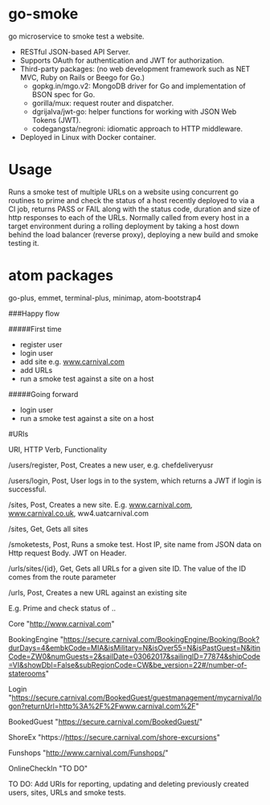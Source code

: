 # go-smoke

go microservice to smoke test a website.

- RESTful JSON-based API Server.
- Supports OAuth for authentication and JWT for authorization.
- Third-party packages: (no web development framework such as NET MVC, Ruby on Rails or Beego for Go.)
    - gopkg.in/mgo.v2: MongoDB driver for Go and implementation of BSON spec for Go.
    - gorilla/mux: request router and dispatcher.
    - dgrijalva/jwt-go: helper functions for working with JSON Web Tokens (JWT).
    - codegangsta/negroni: idiomatic approach to HTTP middleware.
- Deployed in Linux with Docker container.

# Usage

Runs a smoke test of multiple URLs on a website using concurrent go routines to prime and check the status of a host recently deployed to via a CI job, returns PASS or FAIL along with the status code, duration and size of http responses to each of the URLs. Normally called from every host in a target environment during a rolling deployment by taking a host down behind the load balancer (reverse proxy), deploying a new build and smoke testing it.

# atom packages
go-plus, emmet, terminal-plus, minimap, atom-bootstrap4

###Happy flow

#####First time
- register user
- login user
- add site e.g. www.carnival.com
- add URLs
- run a smoke test against a site on a host

#####Going forward
- login user
- run a smoke test against a site on a host

#URIs

URI,                    HTTP Verb,           Functionality

/users/register,         Post,                Creates a new user, e.g. chefdeliveryusr

/users/login,            Post,                User logs in to the system, which returns a JWT if login is successful.

/sites,                  Post,                Creates a new site. E.g. www.carnival.com, www.carnival.co.uk, ww4.uatcarnival.com

/sites,                  Get,                 Gets all sites

/smoketests,             Post,                Runs a smoke test. Host IP, site name from JSON data on Http request Body. JWT on Header.

/urls/sites/{id},        Get,                 Gets all URLs for a given site ID. The value of the ID comes from the route parameter

/urls,                   Post,                Creates a new URL against an existing site

E.g. Prime and check status of ..

 Core           "http://www.carnival.com"

 BookingEngine  "https://secure.carnival.com/BookingEngine/Booking/Book?durDays=4&embkCode=MIA&isMilitary=N&isOver55=N&isPastGuest=N&itinCode=ZW0&numGuests=2&sailDate=03062017&sailingID=77874&shipCode=VI&showDbl=False&subRegionCode=CW&be_version=22#/number-of-staterooms"

 Login          "https://secure.carnival.com/BookedGuest/guestmanagement/mycarnival/logon?returnUrl=http%3A%2F%2Fwww.carnival.com%2F"

 BookedGuest    "https://secure.carnival.com/BookedGuest/"

 ShoreEx        "https://https://secure.carnival.com/shore-excursions"

 Funshops       "http://www.carnival.com/Funshops/"                

 OnlineCheckIn  "TO DO"

TO DO: Add URIs for reporting, updating and deleting previously created users, sites, URLs and smoke tests.
